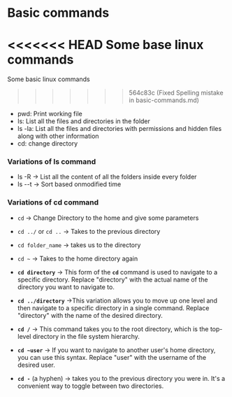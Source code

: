 # Basic commands
<<<<<<< HEAD
Some base linux commands
=======

Some basic linux commands
>>>>>>> 564c83c (Fixed Spelling mistake in basic-commands.md)

- pwd: Print working file
- ls: List all the files and directories in the folder
- ls -la: List all the files and directories with permissions and hidden files along with other information
- cd: change directory

### Variations of ls command

- ls -R → List all the content of all the folders inside every folder
- ls --t → Sort based onmodified time

### Variations of cd command
- `cd` → Change Directory to the home and give some parameters

- `cd ../` or `cd ..` → Takes to the previous directory

- `cd folder_name` → takes us to the directory

- `cd ~` → Takes to the home directory again

- **`cd directory`** → This form of the **`cd`** command is used to navigate to a specific directory. Replace "directory" with the actual name of the directory you want to navigate to.

- **`cd ../directory`** →This variation allows you to move up one level and then navigate to a specific directory in a single command. Replace "directory" with the name of the desired directory.

- **`cd /`** → This command takes you to the root directory, which is the top-level directory in the file system hierarchy.

- **`cd ~user`** → If you want to navigate to another user's home directory, you can use this syntax. Replace "user" with the username of the desired user.

- **`cd -`** (a hyphen) → takes you to the previous directory you were in. It's a convenient way to toggle between two directories.
